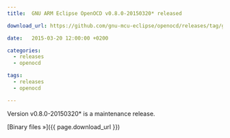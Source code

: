 ```yaml
---
title:  GNU ARM Eclipse OpenOCD v0.8.0-20150320* released

download_url: https://github.com/gnu-mcu-eclipse/openocd/releases/tag/gae-0.8.0-20150320

date:   2015-03-20 12:00:00 +0200

categories:
  - releases
  - openocd

tags:
  - releases
  - openocd

---
```


Version v0.8.0-20150320* is a maintenance release.

[Binary files »]({{ page.download_url }})
